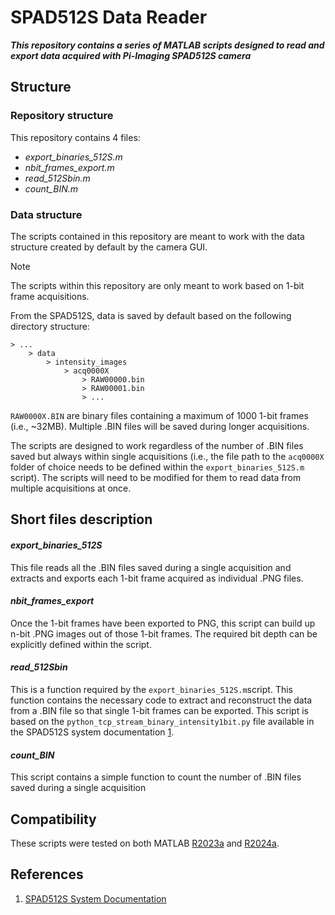 # SPAD512S Data Reader
***This repository contains a series of MATLAB scripts designed to read and export data acquired with Pi-Imaging SPAD512S camera***

## Structure 
### Repository structure
This repository contains 4 files:
- *export_binaries_512S.m*
- *nbit_frames_export.m*
- *read_512Sbin.m*
- *count_BIN.m*

### Data structure
The scripts contained in this repository are meant to work with the data structure created by default by the camera GUI. 

> [!NOTE]
> The scripts within this repository are only meant to work based on 1-bit frame acquisitions.  

From the SPAD512S, data is saved by default based on the following directory structure:
```
> ...
    > data
        > intensity_images
            > acq0000X
                > RAW00000.bin
                > RAW00001.bin
                > ...
```

`RAW0000X.BIN` are binary files containing a maximum of 1000 1-bit frames (i.e., ~32MB). Multiple .BIN files will be saved during longer acquisitions. 

The scripts are designed to work regardless of the number of .BIN files saved but always within single acquisitions (i.e., the file path to the `acq0000X` folder of choice needs to be defined within the `export_binaries_512S.m` script). The scripts will need to be modified for them to read data from multiple acquisitions at once. 

## Short files description
#### *export_binaries_512S* ####
This file reads all the .BIN files saved during a single acquisition and extracts and exports each 1-bit frame acquired as individual .PNG files.

#### *nbit_frames_export* ####
Once the 1-bit frames have been exported to PNG, this script can build up n-bit .PNG images out of those 1-bit frames. The required bit depth can be explicitly defined within the script. 

#### *read_512Sbin* ####
This is a function required by the `export_binaries_512S.m`script. This function contains the necessary code to extract and reconstruct the data from a .BIN file so that single 1-bit frames can be exported. This script is based on the `python_tcp_stream_binary_intensity1bit.py` file available in the SPAD512S system documentation [1](#references).

#### *count_BIN* ####
This script contains a simple function to count the number of .BIN files saved during a single acquisition

## Compatibility
These scripts were tested on both MATLAB [R2023a](https://ch.mathworks.com/products/new_products/release2023a.html) and [R2024a](https://ch.mathworks.com/products/new_products/latest_features.html).

## References
1. [SPAD512S System Documentation](https://piimaging.com/doc-spad512s)


